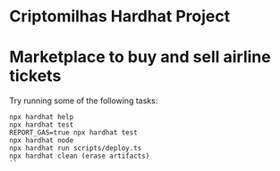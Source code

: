 # Criptomilhas Hardhat Project

# Marketplace to buy and sell airline tickets

Try running some of the following tasks:

```shell
npx hardhat help
npx hardhat test
REPORT_GAS=true npx hardhat test
npx hardhat node
npx hardhat run scripts/deploy.ts
npx hardhat clean (erase artifacts)
``

